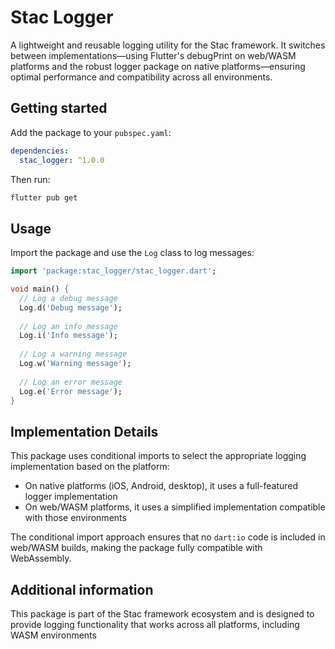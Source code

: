 # Stac Logger

A lightweight and reusable logging utility for the Stac framework. It switches between implementations—using Flutter's debugPrint on web/WASM platforms and the robust logger package on native platforms—ensuring optimal performance and compatibility across all environments.

## Getting started

Add the package to your `pubspec.yaml`:

```yaml
dependencies:
  stac_logger: ^1.0.0
```

Then run:

```bash
flutter pub get
```

## Usage

Import the package and use the `Log` class to log messages:

```dart
import 'package:stac_logger/stac_logger.dart';

void main() {
  // Log a debug message
  Log.d('Debug message');
  
  // Log an info message
  Log.i('Info message');
  
  // Log a warning message
  Log.w('Warning message');
  
  // Log an error message
  Log.e('Error message');
}
```

## Implementation Details

This package uses conditional imports to select the appropriate logging implementation based on the platform:

- On native platforms (iOS, Android, desktop), it uses a full-featured logger implementation
- On web/WASM platforms, it uses a simplified implementation compatible with those environments

The conditional import approach ensures that no `dart:io` code is included in web/WASM builds, making the package fully compatible with WebAssembly.

## Additional information

This package is part of the Stac framework ecosystem and is designed to provide logging functionality that works across all platforms, including WASM environments

